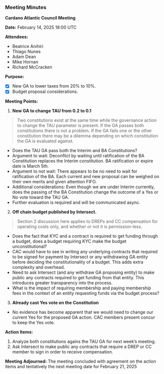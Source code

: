### Meeting Minutes

**Cardano Atlantic Council Meeting**

**Date:** February 14, 2025 18:00 UTC

**Attendees:** 
- Beatrice Anihiri
- Thiago Nunes
- Adam Dean
- Mike Hornan
- Richard McCracken

**Purpose:** 
- [x] New GA to lower taxes from 20% to 10%. 
- [x] Budget proposal considerations. 

**Meeting Points:**

1. **New GA to change TAU from 0.2 to 0.1**

> Two constitutions exist at the same time while the governance action to change the TAU parameter is present. If the GA passes both constitutions there is not a problem. If the GA fails one or the other constitution there may be a dilemma depending on which constitution the GA is evaluated against.

 - Does the TAU GA pass both the Interim and BA Constitutions?
 - Argument to wait: Deconflict by waiting until ratification of the BA Constitution replaces the Interim constitution. BA ratification or expire date is March 5th.
 - Argument to not wait: There appears to be no need to wait for ratification of the BA. Each current and new proposal can be weighed on their own merits and given attention FIFO.
 - Additional considerations: Even though we are under Interim currently, does the passing of the BA Constitution change the outcome of a Yes or No vote toward the TAU GA.
 - Further evaluation is required and will be communicated async.

2. **Off chain budget published by Intersect.**
> Section 2 discussion here applies to DREPs and CC compensation for operating costs only, and whether or not it is permission-less.
 - Does the fact that <if> KYC and a contract is required to get funding through a budget, does a budget requiring KYC make the budget unconstitutional?
 - CAC would have to see in writing any underlying contracts that required to be signed  for payment by Intersect or any withdrawing GA entity before deciding the constitutionality of a budget. This adds extra complexity and overhead.
 - Need to ask Intersect (and any withdraw GA proposing entity) to make public any contracts required to get funding from that entity. This introduces greater transparency into the process.
- What is the impact of requiring membership and paying membership fees in the context of an entity requesting funds via the budget process?

3. **Already cast Yes vote on the Constitution**
 - No evidence has become apparent that we would need to change our current Yes for the proposed GA action. CAC members present concur to keep the Yes vote.

**Action Items:**
1. Analyze both constitutions agains the TAU GA for next week’s meeting.
2. Ask Intersect to make public any contracts that require a DREP or CC member to sign in order to receive compensation.

**Meeting Adjourned:**
The meeting concluded with agreement on the action items and tentatively the next meeting date for February 21, 2025
